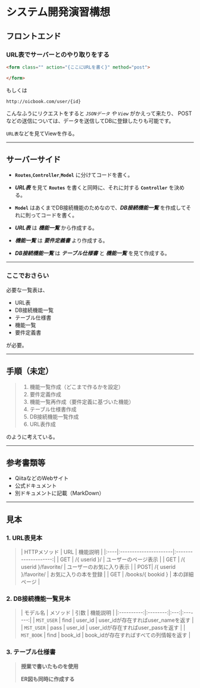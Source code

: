 # システム開発演習構想

## フロントエンド
### URL表でサーバーとのやり取りをする

```html
<form class="" action="{ここにURLを書く}" method="post">

</form>
```
もしくは
```
http://oicbook.com/user/{id}
```
こんなふうにリクエストをすると *`JSONデータ` や `View`* がかえって来たり、
POSTなどの送信については、データを送信してDBに登録したりも可能です。


`URL表`などを見てViewを作る。

***

## サーバーサイド

- **`Routes`**,**`Controller`**,**`Model`** に分けてコードを書く。

- ***URL表*** を見て **`Routes`** を書くと同時に、それに対する **`Controller`** を決める。

- **`Model`** はあくまでDB接続機能のためなので、***DB接続機能一覧*** を作成してそれに則ってコードを書く。

- ***URL表*** は ***機能一覧*** から作成する。

- ***機能一覧*** は ***要件定義書*** より作成する。

- ***DB接続機能一覧*** は ***テーブル仕様書*** と ***機能一覧*** を見て作成する。

***

### ここでおさらい

必要な一覧表は、
  - URL表
  - DB接続機能一覧
  - テーブル仕様書
  - 機能一覧
  - 要件定義書

が必要。

***

## 手順（未定）

 > 1. 機能一覧作成（どこまで作るかを設定）
 > 2. 要件定義作成
 > 3. 機能一覧再作成（要件定義に基づいた機能）
 > 4. テーブル仕様書作成
 > 5. DB接続機能一覧作成
 > 6. URL表作成

のように考えている。

***

## 参考書類等
 - QiitaなどのWebサイト
 - 公式ドキュメント
 - 別ドキュメントに記載（MarkDown）

***

## 見本

### 1. URL表見本
>| HTTPメソッド | URL           | 機能説明               |
|:----|:----------------------|:--------------------:|
| GET | /{ userid }/          | ユーザーのページ表示     |
| GET | /{ userid }/favorite/ | ユーザーのお気に入り表示 |
| POST| /{ userid }/favorite/ | お気に入りの本を登録     |
| GET | /books/{ bookid }     | 本の詳細ページ          |

### 2. DB接続機能一覧見本
>| モデル名     | メソッド | 引数 | 機能説明 |
|:----------:|:--------:|:---:|:-------:|
| `MST_USER` | find | user_id | user_idが存在すればuser_nameを返す |
| `MST_USER` | pass | user_id | user_idが存在すればuser_passを返す |
| `MST_BOOK` | find | book_id | book_idが存在すればすべての列情報を返す |

### 3. テーブル仕様書
> **授業で書いたものを使用**
>
> **ER図も同時に作成する**
